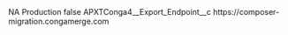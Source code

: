 <?xml version="1.0" encoding="UTF-8"?>
<CustomMetadata xmlns="http://soap.sforce.com/2006/04/metadata" xmlns:xsi="http://www.w3.org/2001/XMLSchema-instance" xmlns:xsd="http://www.w3.org/2001/XMLSchema">
    <label>NA Production</label>
    <protected>false</protected>
    <values>
        <field>APXTConga4__Export_Endpoint__c</field>
        <value xsi:type="xsd:string">https://composer-migration.congamerge.com</value>
    </values>
</CustomMetadata>
